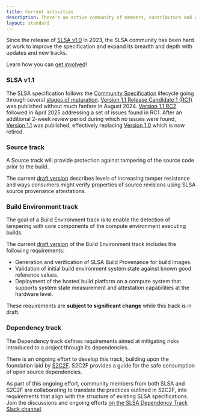```yaml
---
title: Current activities
description: There's an active community of members, contributors and collaborators working to enhance the SLSA specification with updates to existing and new tracks. This page provides a summary of current ongoing activities.
layout: standard
---
```


Since the release of <a href="spec/v1.0/">SLSA v1.0</a> in 2023,
the SLSA community has been hard at work to improve the specification
and expand its breadth and depth with updates and new tracks.

Learn how you can [get involved](/community#get-involved)!

### SLSA v1.1

The SLSA specification follows the [Community Specification](https://github.com/CommunitySpecification/Community_Specification/blob/main/) lifecycle going
through several [stages of maturation](/spec-stages). [Version 1.1 Release
Candidate 1 (RC1)](/spec/v1.1-rc1/) was published without much fanfare in
August 2024. [Version 1.1 RC2](/spec/v1.1-rc2/) followed in April 2025
addressing a set of issues found in RC1. After an additional 2-week review
period during which no issues were found, [Version 1.1](/spec/v1.1/) was
published, effectively replacing [Version 1.0](/spec/v1.0/) which is now
retired.

### Source track

A Source track will provide protection against tampering of the source code
prior to the build.

The current [draft version](/spec/draft/source-requirements.md) describes levels
of increasing tamper resistance and ways consumers might verify properties
of source revisions using SLSA source provenance attestations.

### Build Environment track

The goal of a Build Environment track is to enable the detection of tampering
with core components of the compute environment executing builds.

The current [draft version](/spec/draft/build-env-track-basics.md)
of the Build Environment track includes the following requirements:

-   Generation and verification of SLSA Build Provenance for build images.
-   Validation of initial build environment system state against known good
    reference values.
-   Deployment of the hosted build platform on a compute system that supports
    system state measurement and attestation capabilities at the hardware level.

These requirements are **subject to significant change** while this track
is in draft.

### Dependency track

The Dependency track defines requirements aimed at mitigating risks introduced to a project through its dependencies.

There is an ongoing effort to develop this track, building upon the foundation laid by [S2C2F](https://openssf.org/projects/s2c2f/).
S2C2F provides a guide for the safe consumption of open source dependencies.

As part of this ongoing effort, community members from both SLSA and S2C2F are collaborating to translate the practices outlined in S2C2F, into requirements that align with the structure of existing SLSA specifications.
Join the discussions and ongoing efforts [on the SLSA Dependency Track Slack channel](https://openssf.slack.com/archives/C03THTH3RSM).
